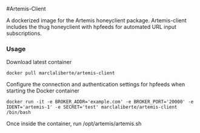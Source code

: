 #Artemis-Client

A dockerized image for the Artemis honeyclient package. Artemis-client
includes the thug honeyclient with hpfeeds for automated URL input
subscriptions.

### Usage

Download latest container

 ```
 docker pull marclaliberte/artemis-client
 ```

Configure the connection and authentication settings for hpfeeds when
starting the Docker container

 ```
 docker run -it -e BROKER_ADDR='example.com' -e BROKER_PORT='20000' -e IDENT='artemis-1' -e SECRET='test' marclaliberte/artemis-client /bin/bash

 ```

Once inside the container, run /opt/artemis/artemis.sh
